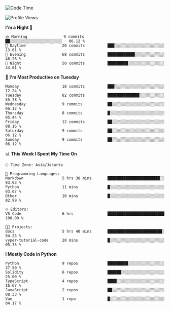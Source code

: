 <!--START_SECTION:waka-->
![Code Time](http://img.shields.io/badge/Code%20Time-1%2C495%20hrs%2040%20mins-blue)

![Profile Views](http://img.shields.io/badge/Profile%20Views-0-blue)

**I'm a Night 🦉** 

```text
🌞 Morning                9 commits           ██░░░░░░░░░░░░░░░░░░░░░░░   06.12 % 
🌆 Daytime                20 commits          ███░░░░░░░░░░░░░░░░░░░░░░   13.61 % 
🌃 Evening                68 commits          ████████████░░░░░░░░░░░░░   46.26 % 
🌙 Night                  50 commits          █████████░░░░░░░░░░░░░░░░   34.01 % 
```
📅 **I'm Most Productive on Tuesday** 

```text
Monday                   18 commits          ███░░░░░░░░░░░░░░░░░░░░░░   12.24 % 
Tuesday                  82 commits          ██████████████░░░░░░░░░░░   55.78 % 
Wednesday                9 commits           ██░░░░░░░░░░░░░░░░░░░░░░░   06.12 % 
Thursday                 8 commits           █░░░░░░░░░░░░░░░░░░░░░░░░   05.44 % 
Friday                   12 commits          ██░░░░░░░░░░░░░░░░░░░░░░░   08.16 % 
Saturday                 9 commits           ██░░░░░░░░░░░░░░░░░░░░░░░   06.12 % 
Sunday                   9 commits           ██░░░░░░░░░░░░░░░░░░░░░░░   06.12 % 
```


📊 **This Week I Spent My Time On** 

```text
🕑︎ Time Zone: Asia/Jakarta

💬 Programming Languages: 
Markdown                 5 hrs 38 mins       ███████████████████████░░   93.93 % 
Python                   11 mins             █░░░░░░░░░░░░░░░░░░░░░░░░   03.07 % 
Other                    10 mins             █░░░░░░░░░░░░░░░░░░░░░░░░   02.99 % 

🔥 Editors: 
VS Code                  6 hrs               █████████████████████████   100.00 % 

🐱‍💻 Projects: 
docs                     5 hrs 40 mins       ████████████████████████░   94.25 % 
vyper-tutorial-code      20 mins             █░░░░░░░░░░░░░░░░░░░░░░░░   05.75 % 
```

**I Mostly Code in Python** 

```text
Python                   9 repos             █████████░░░░░░░░░░░░░░░░   37.50 % 
Solidity                 6 repos             ██████░░░░░░░░░░░░░░░░░░░   25.00 % 
TypeScript               4 repos             ████░░░░░░░░░░░░░░░░░░░░░   16.67 % 
JavaScript               2 repos             ██░░░░░░░░░░░░░░░░░░░░░░░   08.33 % 
Vue                      1 repo              █░░░░░░░░░░░░░░░░░░░░░░░░   04.17 % 
```




<!--END_SECTION:waka-->
